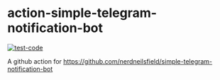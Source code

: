 # action-simple-telegram-notification-bot

[![test-code](https://github.com/nerdneilsfield/action-simple-telegram-notification-bot/actions/workflows/test.yml/badge.svg?branch=master)](https://github.com/nerdneilsfield/action-simple-telegram-notification-bot/actions/workflows/test.yml)

A github action for <https://github.com/nerdneilsfield/simple-telegram-notification-bot>
